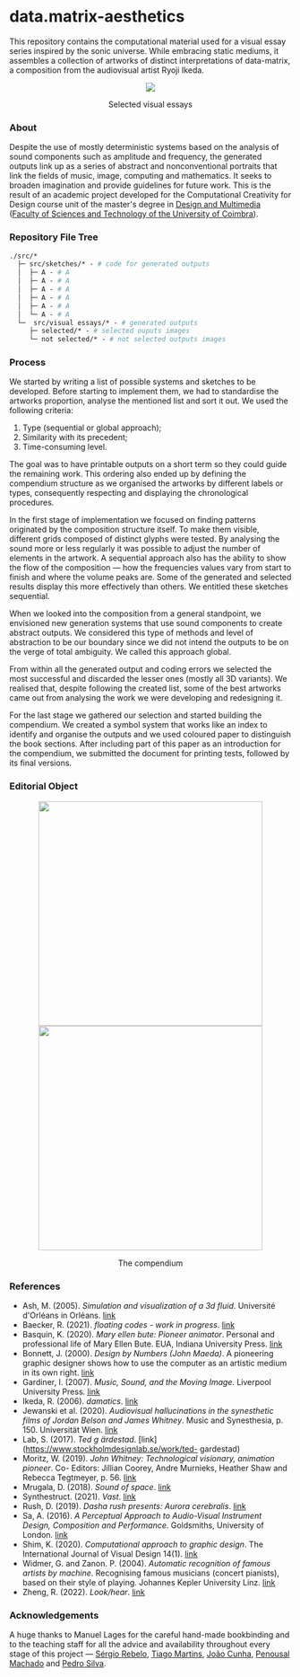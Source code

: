 # data.matrix-aesthetics
This repository contains the computational material used for a visual essay series inspired by the sonic universe. While embracing static mediums, it assembles a collection of artworks of distinct interpretations of data-matrix, a composition from the audiovisual artist Ryoji Ikeda.
 
<p align="center" margin-top="20px"> 
  <img src="/visual%20essays/gif.gif">
</p>
<p align="center"> Selected visual essays </p>

### About

Despite the use of mostly deterministic systems based on the analysis of sound components such as amplitude and frequency, the generated outputs link up as a series of abstract and nonconventional portraits that link the fields of music, image, computing and mathematics. It seeks to broaden imagination and provide guidelines for future work. This is the result of an academic project developed for the Computational Creativity for Design course unit of the master's degree in [Design and Multimedia](https://dm.dei.uc.pt) ([Faculty of Sciences and Technology of the University of Coimbra](https://www.uc.pt/)). 

### Repository File Tree
```graphql
./src/* 
  ├─ src/sketches/* - # code for generated outputs
  │  ├─ A - # A
  │  ├─ A - # A
  │  ├─ A - # A
  │  ├─ A - # A
  │  ├─ A - # A
  │  └─ A - # A
  └─  src/visual essays/* - # generated outputs
     ├─ selected/* - # selected ouputs images
     └─ not selected/* - # not selected outputs images
```

### Process
We started by writing a list of possible systems and sketches to be developed. Before starting to implement them, we had to standardise the artworks proportion, analyse the mentioned list and sort it out. We used the following criteria:
1. Type (sequential or global approach); 
2. Similarity with its precedent; 
3. Time-consuming level. 

The goal was to have printable outputs on a short term so they could guide the remaining work. This ordering also ended up by defining the compendium structure as we organised the artworks by different labels or types, consequently respecting and displaying the chronological procedures. 

In the first stage of implementation we focused on finding patterns originated by the composition structure itself. To make them visible, different grids composed of distinct glyphs were tested. By analysing the sound more or less regularly it was possible to adjust the number of elements in the artwork. A sequential approach also has the ability to show the flow of the composition — how the frequencies values vary from start to finish and where the volume peaks are. Some of the generated and selected results display this more effectively than others. We entitled these sketches sequential.
		
When we looked into the composition from a general standpoint, we envisioned new generation systems that use sound components to create abstract outputs. We considered this type of methods and level of abstraction to be our boundary since we did not intend the outputs to be on the verge of total ambiguity. We called this approach global.

From within all the generated output and coding errors we selected the most successful and discarded the lesser ones (mostly all 3D variants). We realised that, despite following the created list, some of the best artworks came out from analysing the work we were developing and redesigning it. 

For the last stage we gathered our selection and started building the compendium. We created a symbol system that works like an index to identify and organise the outputs and we used coloured paper to distinguish the book sections. After including part of this paper as an introduction for the compendium, we submitted the document for printing tests, followed by its final versions.

### Editorial Object

<p align="center" margin-top="20px"> 
  <img width=400px src="/visual%20essays/gif.gif">
   <img width=400px src="/visual%20essays/gif.gif">
</p>
<p align="center">The compendium</p>

### References

- Ash, M. (2005). *Simulation and visualization of a 3d fluid*. Université d'Orléans in Orléans. [link](https://www.mikeash.com/thesis/thesis-en.pdf) 
- Baecker, R. (2021). *floating codes - work in progress*. [link](https://vimeo.com/619068326)
- Basquin, K. (2020). *Mary ellen bute: Pioneer animator*. Personal and professional life of Mary Ellen Bute. EUA, Indiana University Press. [link](https://www.jstor.org/stable/j.ctv14npk67)
- Bonnett, J. (2000). *Design by Numbers (John Maeda)*. A pioneering graphic designer
shows how to use the computer as an artistic medium in its own right. [link](https://books.google.pt/books?hl=pt-PT&lr=&id=cptXSf5kS_IC&oi=fnd&pg=PA11&dq=Design+by+Numbers+(John+Maeda)&ots=xbG_oL8VLk&sig=HPrse-ED19iQZgsnHnX3vAB6hpQ&redir_esc=y#v=onepage&q=Design%20by%20Numbers%20(John%20Maeda)&f=false)
- Gardiner, I. (2007). *Music, Sound, and the Moving Image*. Liverpool University Press. [link](https://muse.jhu.edu/journal/465)
- Ikeda, R. (2006). *damatics*. [link](https://www.ryojiikeda.com/project/datamatics/datamatics.)
- Jewanski et al. (2020). *Audiovisual hallucinations in the synesthetic films of Jordan Belson and James Whitney*. Music and Synesthesia, p. 150. Universität Wien. [link](https://minerva-access.unimelb.edu.au/bitstream/handle/11343/258611/Music_and_Synesthesia_BookofAbstracts_2020.pdf?sequence=2&isAllowed=y#page=163)
- Lab, S. (2017). *Ted g ̈ardestad*. [link](https://www.stockholmdesignlab.se/work/ted-
gardestad)
- Moritz, W. (2019). *John Whitney: Technological visionary, animation pioneer*. Co-
Editors: Jillian Coorey, Andre Murnieks, Heather Shaw and Rebecca Tegtmeyer,
p. 56. [link](https://www.awn.com/mag/issue2.5/2.5pages/2.5moritzwhitney.html)
- Mrugala, D. (2018). *Sound of space*. [link](https://thedotisblack.com/tagged/space%20exploration)
- Synthestruct. (2021). *Vast*. [link](https://www.synthestruct.com/vast/)
- Rush, D. (2019). *Dasha rush presents: Aurora cerebralis*. [link](https://vimeo.com/357400767)
- Sa, A. (2016). *A Perceptual Approach to Audio-Visual Instrument Design, Composition and Performance*. Goldsmiths, University of London. [link](https://www.researchgate.net/publication/310313683_A_Perceptual_Approach_to_Audio-Visual_Instrument_Design_Composition_and_Performance)
- Shim, K. (2020). *Computational approach to graphic design*. The International Journal
of Visual Design 14(1). [link](https://cgscholar.com/bookstore/works/computational-approach-to-graphic-design)
- Widmer, G. and Zanon. P. (2004). *Automatic recognition of famous artists by machine*. Recognising
famous musicians (concert pianists), based on their style of playing. Johannes Kepler University Linz. [link](https://www.researchgate.net/publication/200806395_Automatic_Recognition_of_Famous_Artists_by_Machine) 
- Zheng, R. (2022). *Look/hear*. [link](https://www.ranzhengdesign.com/look-hear/)

### Acknowledgements
A huge thanks to Manuel Lages for the careful hand-made bookbinding and to the teaching staff for all the advice and availability throughout every stage of this project — [Sérgio Rebelo](https://cdv.dei.uc.pt/authors/sergio-rebelo/), [Tiago Martins](http://cdv.dei.uc.pt/people/tiago-martins/), [João Cunha](https://cdv.dei.uc.pt/authors/joao-cunha/), [Penousal Machado](https://cdv.dei.uc.pt/authors/penousal-machado/) and [Pedro Silva](https://cdv.dei.uc.pt/authors/pedro-silva/).